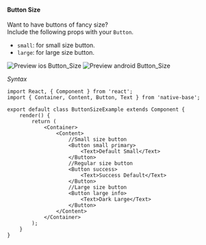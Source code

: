 #### Button Size

Want to have buttons of fancy size?<br />
Include the following props with your <code>Button</code>.
* <code>small</code>: for small size button.
* <code>large</code>: for large size button.<br />

![Preview ios Button_Size](https://github.com/GeekyAnts/NativeBase-KitchenSink/raw/master/screenshots/ios/sizeButtons.png)
![Preview android Button_Size](https://github.com/GeekyAnts/NativeBase-KitchenSink/raw/master/screenshots/android/sizeButtons.png)

*Syntax*

<pre class="line-numbers"><code class="language-jsx">import React, { Component } from 'react';
import { Container, Content, Button, Text } from 'native-base';
​
export default class ButtonSizeExample extends Component {
    render() {
        return (
            &lt;Container>
                &lt;Content>
                    //Small size button
                    &lt;Button small primary>
                        &lt;Text>Default Small&lt;/Text>
                    &lt;/Button>
                    //Regular size button
                    &lt;Button success>
                        &lt;Text>Success Default&lt;/Text>
                    &lt;/Button>
                    //Large size button
                    &lt;Button large info>
                        &lt;Text>Dark Large&lt;/Text>
                    &lt;/Button>
                &lt;/Content>
            &lt;/Container>
        );
    }
}</code></pre><br />
